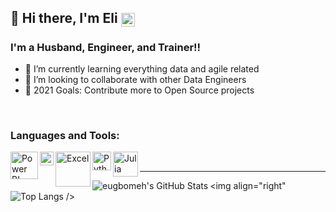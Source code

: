 ## 👋 Hi there, I'm Eli [<img align="center" alt="eugbomeh | LinkedIn" width="22px" src="https://www.flaticon.com/svg/static/icons/svg/174/174857.svg" />][linkedin]

### I'm a Husband, Engineer, and Trainer!!


- 🌱 I’m currently learning everything data and agile related
- 👯 I’m looking to collaborate with other Data Engineers
- 🥅 2021 Goals: Contribute more to Open Source projects

<br />

### Languages and Tools:

<img align="left" alt="Power BI" width="44px" src="https://www.onmsft.com/wp-content/uploads/2020/10/newpowerbiicon.jpg" />
<img align="left" alt="SQL" width="22px" src="https://icon-library.com/images/sql-icon/sql-icon-8.jpg" />
<img align="left" alt="Excel" width="56px" src="https://download.logo.wine/logo/Microsoft_Excel/Microsoft_Excel-Logo.wine.png" />
<img align="left" alt="Python" width="30px" src="https://cdn3.iconfinder.com/data/icons/logos-and-brands-adobe/512/267_Python-512.png" />
<img align="left" alt="Julia" width="40px" src="https://cdn.icon-icons.com/icons2/1381/PNG/128/julia_94934.png" />




<br />

---

<img align="left" alt="eugbomeh's GitHub Stats" src="https://github-readme-stats.vercel.app/api?username=eugbomeh&show_icons=true&hide_border=true&theme=dracula" />


<img align="right" ![Top Langs](https://github-readme-stats.vercel.app/api/top-langs/?username=eugbomeh&langs_count=8&theme=dracula&hide_border=true) />

[website]: https://eutomatics.com
[youtube]: https://youtube.com/eutomatics
[linkedin]: https://linkedin.com/in/eugbomeh